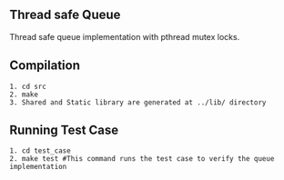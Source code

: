 ## Thread safe Queue 

   Thread safe queue implementation with pthread mutex locks.

## Compilation

    1. cd src
    2. make
    3. Shared and Static library are generated at ../lib/ directory

## Running Test Case
    
    1. cd test_case
    2. make test #This command runs the test case to verify the queue implementation

